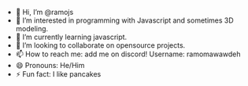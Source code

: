 - 👋 Hi, I’m @ramojs
- 👀 I’m interested in programming with Javascript and sometimes 3D modeling.
- 🌱 I’m currently learning javascript.
- 💞️ I’m looking to collaborate on opensource projects.
- 📫 How to reach me: add me on discord! Username: ramomawawdeh
- 😄 Pronouns: He/Him
- ⚡ Fun fact: I like pancakes

<!---
ramojs/ramojs is a ✨ special ✨ repository because its `README.md` (this file) appears on your GitHub profile.
You can click the Preview link to take a look at your changes.
--->
